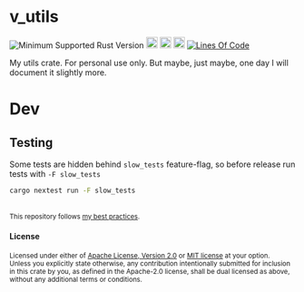 # v_utils
![Minimum Supported Rust Version](https://img.shields.io/badge/rustc-1.74+-ab6000.svg)
[<img alt="crates.io" src="https://img.shields.io/crates/v/v_utils.svg?color=fc8d62&logo=rust" height="20" style=flat-square>](https://crates.io/crates/v_utils)
[<img alt="docs.rs" src="https://img.shields.io/badge/docs.rs-66c2a5?style=for-the-badge&labelColor=555555&logo=docs.rs&style=flat-square" height="20">](https://docs.rs/v_utils)
[<img alt="build status" src="https://img.shields.io/github/actions/workflow/status/valeratrades/v_utils/ci.yml?branch=master&style=for-the-badge&style=flat-square" height="20">](https://github.com/valeratrades/v_utils/actions?query=branch%3Amaster) <!--NB: Won't find it if repo is private-->
[![Lines Of Code](https://tokei.rs/b1/github/valeratrades/v_utils?category=code)](https://github.com/valeratrades/v_utils/tree/master/src)

My utils crate. For personal use only. But maybe, just maybe, one day I will document it slightly more.

# Dev
## Testing
Some tests are hidden behind `slow_tests` feature-flag, so before release run tests with `-F slow_tests`
```sh
cargo nextest run -F slow_tests
```

<br>

<sup>
This repository follows <a href="https://github.com/valeratrades/.github/tree/master/best_practices">my best practices</a>.
</sup>

#### License

<sup>
Licensed under either of <a href="LICENSE-APACHE">Apache License, Version
2.0</a> or <a href="LICENSE-MIT">MIT license</a> at your option.
</sup>

<br>

<sub>
Unless you explicitly state otherwise, any contribution intentionally submitted
for inclusion in this crate by you, as defined in the Apache-2.0 license, shall
be dual licensed as above, without any additional terms or conditions.
</sub>

